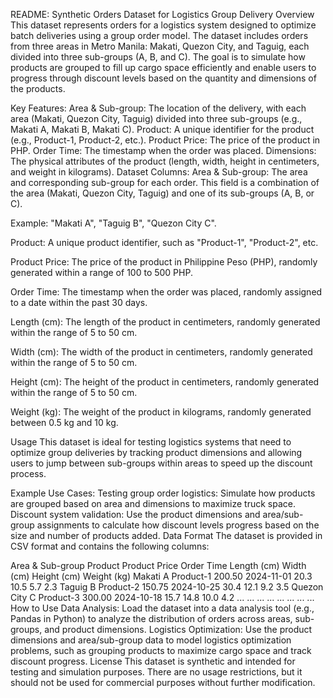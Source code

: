 README: Synthetic Orders Dataset for Logistics Group Delivery
Overview
This dataset represents orders for a logistics system designed to optimize batch deliveries using a group order model. The dataset includes orders from three areas in Metro Manila: Makati, Quezon City, and Taguig, each divided into three sub-groups (A, B, and C). The goal is to simulate how products are grouped to fill up cargo space efficiently and enable users to progress through discount levels based on the quantity and dimensions of the products.

Key Features:
Area & Sub-group: The location of the delivery, with each area (Makati, Quezon City, Taguig) divided into three sub-groups (e.g., Makati A, Makati B, Makati C).
Product: A unique identifier for the product (e.g., Product-1, Product-2, etc.).
Product Price: The price of the product in PHP.
Order Time: The timestamp when the order was placed.
Dimensions: The physical attributes of the product (length, width, height in centimeters, and weight in kilograms).
Dataset Columns:
Area & Sub-group: The area and corresponding sub-group for each order. This field is a combination of the area (Makati, Quezon City, Taguig) and one of its sub-groups (A, B, or C).

Example: "Makati A", "Taguig B", "Quezon City C".

Product: A unique product identifier, such as "Product-1", "Product-2", etc.

Product Price: The price of the product in Philippine Peso (PHP), randomly generated within a range of 100 to 500 PHP.

Order Time: The timestamp when the order was placed, randomly assigned to a date within the past 30 days.

Length (cm): The length of the product in centimeters, randomly generated within the range of 5 to 50 cm.

Width (cm): The width of the product in centimeters, randomly generated within the range of 5 to 50 cm.

Height (cm): The height of the product in centimeters, randomly generated within the range of 5 to 50 cm.

Weight (kg): The weight of the product in kilograms, randomly generated between 0.5 kg and 10 kg.

Usage
This dataset is ideal for testing logistics systems that need to optimize group deliveries by tracking product dimensions and allowing users to jump between sub-groups within areas to speed up the discount process.

Example Use Cases:
Testing group order logistics: Simulate how products are grouped based on area and dimensions to maximize truck space.
Discount system validation: Use the product dimensions and area/sub-group assignments to calculate how discount levels progress based on the size and number of products added.
Data Format
The dataset is provided in CSV format and contains the following columns:

Area & Sub-group	Product	Product Price	Order Time	Length (cm)	Width (cm)	Height (cm)	Weight (kg)
Makati A	Product-1	200.50	2024-11-01	20.3	10.5	5.7	2.3
Taguig B	Product-2	150.75	2024-10-25	30.4	12.1	9.2	3.5
Quezon City C	Product-3	300.00	2024-10-18	15.7	14.8	10.0	4.2
...	...	...	...	...	...	...	...
How to Use
Data Analysis: Load the dataset into a data analysis tool (e.g., Pandas in Python) to analyze the distribution of orders across areas, sub-groups, and product dimensions.
Logistics Optimization: Use the product dimensions and area/sub-group data to model logistics optimization problems, such as grouping products to maximize cargo space and track discount progress.
License
This dataset is synthetic and intended for testing and simulation purposes. There are no usage restrictions, but it should not be used for commercial purposes without further modification.
